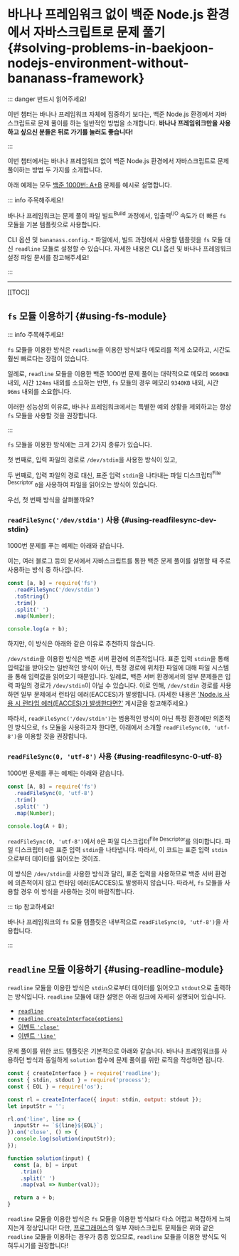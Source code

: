 # 바나나 프레임워크 없이 백준 Node.js 환경에서 자바스크립트로 문제 풀기 {#solving-problems-in-baekjoon-nodejs-environment-without-bananass-framework}

::: danger 반드시 읽어주세요!

이번 챕터는 바나나 프레임워크 자체에 집중하기 보다는, 백준 Node.js 환경에서 자바스크립트로 문제 풀이를 하는 일반적인 방법을 소개합니다. **바나나 프레임워크만을 사용하고 싶으신 분들은 뒤로 가기를 눌러도 좋습니다!**

:::

이번 챕터에서는 바나나 프레임워크 없이 백준 Node.js 환경에서 자바스크립트로 문제 풀이하는 방법 두 가지를 소개합니다.

아래 예제는 모두 [백준 1000번: A+B](https://www.acmicpc.net/problem/1000) 문제를 예시로 설명합니다.

::: info 주목해주세요!

바나나 프레임워크는 문제 풀이 파일 빌드<sup>Build</sup> 과정에서, 입출력<sup>I/O</sup> 속도가 더 빠른 `fs` 모듈을 기본 템플릿으로 사용합니다.

CLI 옵션 및 `bananass.config.*` 파일에서, 빌드 과정에서 사용할 템플릿을 `fs` 모듈 대신 `readline` 모듈로 설정할 수 있습니다. 자세한 내용은 CLI 옵션 및 바나나 프레임워크 설정 파일 문서를 참고해주세요!

:::

---

[[TOC]]

## `fs` 모듈 이용하기 {#using-fs-module}

::: info 주목해주세요!

`fs` 모듈을 이용한 방식은 `readline`을 이용한 방식보다 메모리를 적게 소모하고, 시간도 훨씬 빠르다는 장점이 있습니다.

일례로, `readline` 모듈을 이용한 백준 1000번 문제 풀이는 대략적으로 메모리 `9660KB` 내외, 시간 `124ms` 내외를 소요하는 반면, `fs` 모듈의 경우 메모리 `9340KB` 내외, 시간 `96ms` 내외를 소요합니다.

이러한 성능상의 이유로, 바나나 프레임워크에서는 특별한 예외 상황을 제외하고는 항상 `fs` 모듈을 사용할 것을 권장합니다.

:::

`fs` 모듈을 이용한 방식에는 크게 2가지 종류가 있습니다.

첫 번째로, 입력 파일의 경로로 `/dev/stdin`을 사용한 방식이 있고,

두 번째로, 입력 파일의 경로 대신, 표준 입력 `stdin`을 나타내는 파일 디스크립터<sup>File Descriptor</sup> `0`을 사용하여 파일을 읽어오는 방식이 있습니다.

우선, 첫 번째 방식을 살펴볼까요?

### `readFileSync('/dev/stdin')` 사용 {#using-readfilesync-dev-stdin}

1000번 문제를 푸는 예제는 아래와 같습니다.

이는, 여러 블로그 등의 문서에서 자바스크립트를 통한 백준 문제 풀이를 설명할 때 주로 사용하는 방식 중 하나입니다.

```js {2} [1000-raw-fs.cjs]
const [a, b] = require('fs')
  .readFileSync('/dev/stdin')
  .toString()
  .trim()
  .split(' ')
  .map(Number);

console.log(a + b);
```

하지만, 이 방식은 아래와 같은 이유로 추천하지 않습니다.

`/dev/stdin`을 이용한 방식은 백준 서버 환경에 의존적입니다. 표준 입력 `stdin`을 통해 입력값을 받아오는 일반적인 방식이 아닌, 특정 경로에 위치한 파일에 대해 파일 시스템을 통해 입력값을 읽어오기 때문입니다. 일례로, 백준 서버 환경에서의 일부 문제들은 입력 파일의 경로가 `/dev/stdin`이 아닐 수 있습니다. 이로 인해, `/dev/stdin` 경로를 사용하면 일부 문제에서 런타임 에러(EACCES)가 발생합니다. (자세한 내용은 ['Node.js 사용 시 런타임 에러(EACCES)가 발생한다면?'](https://www.acmicpc.net/board/view/137718) 게시글을 참고해주세요.)

따라서, `readFileSync('/dev/stdin')`는 범용적인 방식이 아닌 특정 환경에만 의존적인 방식으로, `fs` 모듈을 사용하고자 한다면, 아래에서 소개할 `readFileSync(0, 'utf-8')`을 이용할 것을 권장합니다.

### `readFileSync(0, 'utf-8')` 사용 {#using-readfilesync-0-utf-8}

1000번 문제를 푸는 예제는 아래와 같습니다.

```js {2} [1000-raw-fs.cjs]
const [A, B] = require('fs')
  .readFileSync(0, 'utf-8')
  .trim()
  .split(' ')
  .map(Number);

console.log(A + B);
```

`readFileSync(0, 'utf-8')`에서 `0`은 파일 디스크립터<sup>File Descriptor</sup>를 의미합니다. 파일 디스크립터 `0`은 표준 입력 `stdin`을 나타냅니다. 따라서, 이 코드는 표준 입력 `stdin`으로부터 데이터를 읽어오는 것이죠.

이 방식은 `/dev/stdin`을 사용한 방식과 달리, 표준 입력을 사용하므로 백준 서버 환경에 의존적이지 않고 런타임 에러(EACCES)도 발생하지 않습니다. 따라서, `fs` 모듈을 사용할 경우 이 방식을 사용하는 것이 바람직합니다.

::: tip 참고하세요!

바나나 프레임워크의 `fs` 모듈 템플릿은 내부적으로 `readFileSync(0, 'utf-8')`을 사용합니다.

:::

## `readline` 모듈 이용하기 {#using-readline-module}

`readline` 모듈을 이용한 방식은 `stdin`으로부터 데이터를 읽어오고 `stdout`으로 출력하는 방식입니다. `readline` 모듈에 대한 설명은 아래 링크에 자세히 설명되어 있습니다.

- [`readline`](https://nodejs.org/api/readline.html)
- [`readline.createInterface(options)`](https://nodejs.org/api/readline.html#readlinecreateinterfaceoptions)
- [이벤트 `'close'`](https://nodejs.org/api/readline.html#event-close)
- [이벤트 `'line'`](https://nodejs.org/api/readline.html#event-line)

문제 풀이를 위한 코드 템플릿은 기본적으로 아래와 같습니다. 바나나 프레임워크를 사용하던 방식과 동일하게 `solution` 함수에 문제 풀이를 위한 로직을 작성하면 됩니다.

```js [1000-raw-rl.cjs]
const { createInterface } = require('readline');
const { stdin, stdout } = require('process');
const { EOL } = require('os');

const rl = createInterface({ input: stdin, output: stdout });
let inputStr = '';

rl.on('line', line => {
  inputStr += `${line}${EOL}`;
}).on('close', () => {
  console.log(solution(inputStr));
});

function solution(input) {
  const [a, b] = input
    .trim()
    .split(' ')
    .map(val => Number(val));

  return a + b;
}
```

`readline` 모듈을 이용한 방식은 `fs` 모듈을 이용한 방식보다 다소 어렵고 복잡하게 느껴지는게 정상입니다! 다만, [프로그래머스](https://programmers.co.kr/)의 일부 자바스크립트 문제들은 위와 같은 `readline` 모듈을 이용하는 경우가 종종 있으므로, `readline` 모듈을 이용한 방식도 익혀두시기를 권장합니다!
